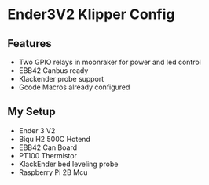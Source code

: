 # Ender3V2 Klipper Config
## Features
- Two GPIO relays in moonraker for power and led control
- EBB42 Canbus ready
- Klackender probe support
- Gcode Macros already configured
## My Setup
- Ender 3 V2
- Biqu H2 500C Hotend
- EBB42 Can Board
- PT100 Thermistor
- KlackEnder bed leveling probe
- Raspberry Pi 2B Mcu
